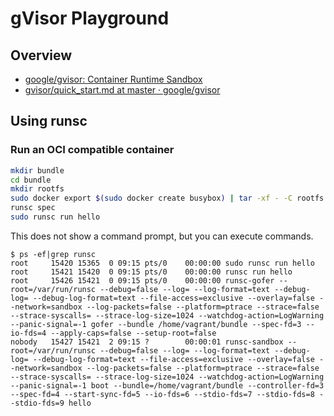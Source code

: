 # gVisor Playground

## Overview

- [google/gvisor: Container Runtime Sandbox](https://github.com/google/gvisor)
- [gvisor/quick_start.md at master · google/gvisor](https://github.com/google/gvisor/blob/master/docs/user_guide/quick_start.md)

## Using runsc

### Run an OCI compatible container

```sh
mkdir bundle
cd bundle
mkdir rootfs
sudo docker export $(sudo docker create busybox) | tar -xf - -C rootfs
runsc spec
sudo runsc run hello
```

This does not show a command prompt, but you can execute commands.


```
$ ps -ef|grep runsc
root     15420 15365  0 09:15 pts/0    00:00:00 sudo runsc run hello
root     15421 15420  0 09:15 pts/0    00:00:00 runsc run hello
root     15426 15421  0 09:15 pts/0    00:00:00 runsc-gofer --root=/var/run/runsc --debug=false --log= --log-format=text --debug-log= --debug-log-format=text --file-access=exclusive --overlay=false --network=sandbox --log-packets=false --platform=ptrace --strace=false --strace-syscalls= --strace-log-size=1024 --watchdog-action=LogWarning --panic-signal=-1 gofer --bundle /home/vagrant/bundle --spec-fd=3 --io-fds=4 --apply-caps=false --setup-root=false
nobody   15427 15421  2 09:15 ?        00:00:01 runsc-sandbox --root=/var/run/runsc --debug=false --log= --log-format=text --debug-log= --debug-log-format=text --file-access=exclusive --overlay=false --network=sandbox --log-packets=false --platform=ptrace --strace=false --strace-syscalls= --strace-log-size=1024 --watchdog-action=LogWarning --panic-signal=-1 boot --bundle=/home/vagrant/bundle --controller-fd=3 --spec-fd=4 --start-sync-fd=5 --io-fds=6 --stdio-fds=7 --stdio-fds=8 --stdio-fds=9 hello
```
